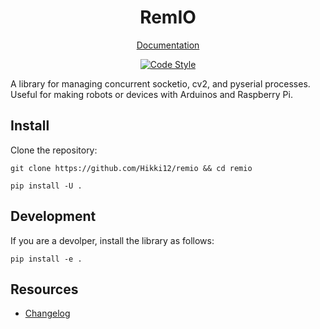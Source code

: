 <div align="center"><h1> RemIO </h1></div>
<div align="center">

[Documentation](https://hikki12.github.io/remio/)

[![Code Style][black-badge]][black]

</div>

A library for managing concurrent socketio, cv2, and pyserial processes. Useful for making robots or devices with Arduinos and Raspberry Pi.

## Install
Clone the repository:
```
git clone https://github.com/Hikki12/remio && cd remio

pip install -U .
```
## Development
If you are a devolper, install the library as follows:
```
pip install -e .
```


Resources
---------
- [Changelog](./CHANGELOG.md)

<!--
External URLs
-->
[black]: https://github.com/psf/black

<!--
Badges
-->
[black-badge]:https://img.shields.io/badge/code%20style-black-000000.svg?style=for-the-badge&logo=github

